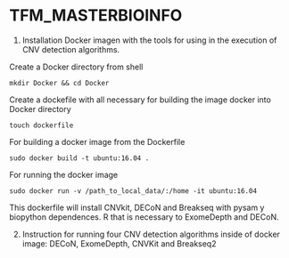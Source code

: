 # TFM_MASTERBIOINFO


 1. Installation Docker imagen with the tools for using in the execution of CNV detection algorithms. 

  Create a Docker directory from shell
  
    mkdir Docker && cd Docker

 Create a dockefile with all necessary for building the image docker into Docker directory 
 
    touch dockerfile 

 For building a docker image from the Dockerfile
 
    sudo docker build -t ubuntu:16.04 .

 For running the docker image
 
    sudo docker run -v /path_to_local_data/:/home -it ubuntu:16.04

    
This dockerfile will install CNVkit, DECoN and Breakseq with pysam y biopython dependences. R that is necessary to ExomeDepth and DECoN.



 2. Instruction for running four CNV detection algorithms inside of docker image: DECoN, ExomeDepth, CNVKit and Breakseq2 
